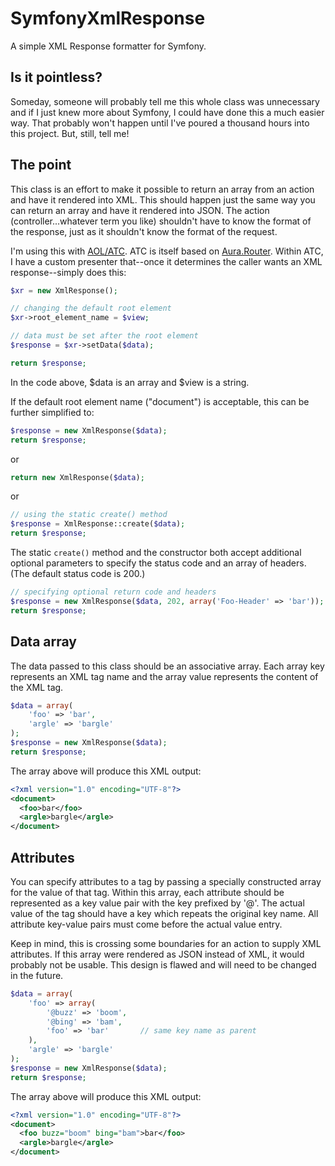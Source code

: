 # SymfonyXmlResponse
A simple XML Response formatter for Symfony.

## Is it pointless?
Someday, someone will probably tell me this whole class was unnecessary and if I just knew more about Symfony, I could have done this a much easier way.
That probably won't happen until I've poured a thousand hours into this project. But, still, tell me!

## The point
This class is an effort to make it possible to return an array from an action and have it rendered into XML. This should happen just the same way you can
return an array and have it rendered into JSON. The action (controller...whatever term you like) shouldn't have to know the format of the response,
just as it shouldn't know the format of the request.

I'm using this with [AOL/ATC](https://github.com/aol/atc). ATC is itself based on [Aura.Router](https://github.com/auraphp/Aura.Router). Within ATC, I have a
custom presenter that--once it determines the caller wants an XML response--simply does this:

```php
$xr = new XmlResponse();

// changing the default root element
$xr->root_element_name = $view;

// data must be set after the root element
$response = $xr->setData($data);

return $response;
```

In the code above, $data is an array and $view is a string.

If the default root element name ("document") is acceptable, this can be further simplified to:

```php
$response = new XmlResponse($data);
return $response;
```
or
```php
return new XmlResponse($data);
```
or
```php
// using the static create() method
$response = XmlResponse::create($data);
return $response;
```

The static <code>create()</code> method and the constructor both accept additional optional parameters to specify the status code and an array of headers.
(The default status code is 200.)

```php
// specifying optional return code and headers
$response = new XmlResponse($data, 202, array('Foo-Header' => 'bar'));
return $response;
```

## Data array

The data passed to this class should be an associative array. Each array key represents an XML tag name and the array value represents the content of the XML tag.

```php
$data = array(
    'foo' => 'bar',
    'argle' => 'bargle'
);
$response = new XmlResponse($data);
return $response;
```

The array above will produce this XML output:

```xml
<?xml version="1.0" encoding="UTF-8"?>
<document>
  <foo>bar</foo>
  <argle>bargle</argle>
</document>
```

## Attributes

You can specify attributes to a tag by passing a specially constructed array for the value of that tag. Within this array, each attribute should be represented
as a key value pair with the key prefixed by '@'. The actual value of the tag should have a key which repeats the original key name. All attribute key-value pairs
must come before the actual value entry.

Keep in mind, this is crossing some boundaries for an action to supply XML attributes. If this array were rendered as JSON instead of XML, it would probably not
be usable. This design is flawed and will need to be changed in the future.

```php
$data = array(
    'foo' => array(
        '@buzz' => 'boom',
        '@bing' => 'bam',
        'foo' => 'bar'       // same key name as parent
    ),
    'argle' => 'bargle'
);
$response = new XmlResponse($data);
return $response;
```

The array above will produce this XML output:

```xml
<?xml version="1.0" encoding="UTF-8"?>
<document>
  <foo buzz="boom" bing="bam">bar</foo>
  <argle>bargle</argle>
</document>
```
